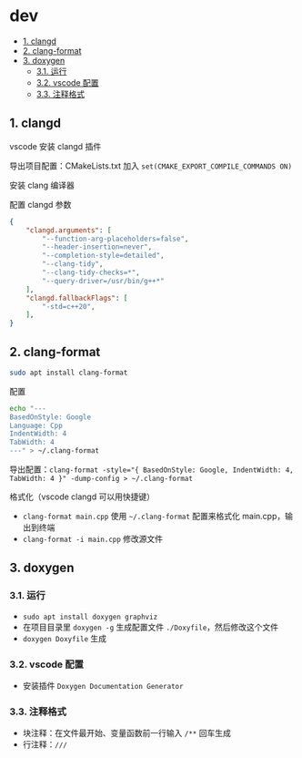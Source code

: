 # dev

- [1. clangd](#1-clangd)
- [2. clang-format](#2-clang-format)
- [3. doxygen](#3-doxygen)
  - [3.1. 运行](#31-运行)
  - [3.2. vscode 配置](#32-vscode-配置)
  - [3.3. 注释格式](#33-注释格式)

## 1. clangd

vscode 安装 clangd 插件

导出项目配置：CMakeLists.txt 加入 `set(CMAKE_EXPORT_COMPILE_COMMANDS ON)`

安装 clang 编译器

配置 clangd 参数

```json
{
    "clangd.arguments": [
        "--function-arg-placeholders=false",
        "--header-insertion=never",
        "--completion-style=detailed",
        "--clang-tidy",
        "--clang-tidy-checks=*",
        "--query-driver=/usr/bin/g++*"
    ],
    "clangd.fallbackFlags": [
        "-std=c++20",
    ],
}
```

## 2. clang-format

```sh
sudo apt install clang-format
```

配置

```sh
echo "---
BasedOnStyle: Google
Language: Cpp
IndentWidth: 4
TabWidth: 4
---" > ~/.clang-format
```

导出配置：`clang-format -style="{ BasedOnStyle: Google, IndentWidth: 4, TabWidth: 4 }" -dump-config > ~/.clang-format`

格式化（vscode clangd 可以用快捷键）

- `clang-format main.cpp` 使用 `~/.clang-format` 配置来格式化 main.cpp，输出到终端
- `clang-format -i main.cpp` 修改源文件

## 3. doxygen

### 3.1. 运行

- `sudo apt install doxygen graphviz`
- 在项目目录里 `doxygen -g` 生成配置文件 `./Doxyfile`，然后修改这个文件
- `doxygen Doxyfile` 生成

### 3.2. vscode 配置

- 安装插件 `Doxygen Documentation Generator`

### 3.3. 注释格式

- 块注释：在文件最开始、变量函数前一行输入 `/**` 回车生成
- 行注释：`///`
